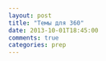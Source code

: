 ```yaml
---
layout: post
title: "Темы для 360"
date: 2013-10-01T18:45:00
comments: true
categories: prep 
---
```


